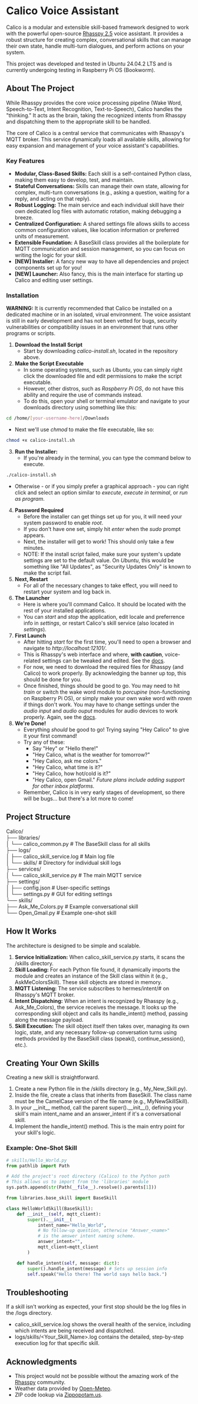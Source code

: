 # **Calico Voice Assistant**

Calico is a modular and extensible skill-based framework designed to work with the powerful open-source [Rhasspy 2.5](https://rhasspy.readthedocs.io/en/latest/) voice assistant. It provides a robust structure for creating complex, conversational skills that can manage their own state, handle multi-turn dialogues, and perform actions on your system.

This project was developed and tested in Ubuntu 24.04.2 LTS and is currently undergoing testing in Raspberry Pi OS (Bookworm).

## **About The Project**

While Rhasspy provides the core voice processing pipeline (Wake Word, Speech-to-Text, Intent Recognition, Text-to-Speech), Calico handles the "thinking." It acts as the brain, taking the recognized intents from Rhasspy and dispatching them to the appropriate skill to be handled.

The core of Calico is a central service that communicates with Rhasspy's MQTT broker. This service dynamically loads all available skills, allowing for easy expansion and management of your voice assistant's capabilities.

### **Key Features**

* **Modular, Class-Based Skills:** Each skill is a self-contained Python class, making them easy to develop, test, and maintain.  
* **Stateful Conversations:** Skills can manage their own state, allowing for complex, multi-turn conversations (e.g., asking a question, waiting for a reply, and acting on that reply).  
* **Robust Logging:** The main service and each individual skill have their own dedicated log files with automatic rotation, making debugging a breeze.  
* **Centralized Configuration:** A shared settings file allows skills to access common configuration values, like location information or preferred units of measurement.  
* **Extensible Foundation:** A BaseSkill class provides all the boilerplate for MQTT communication and session management, so you can focus on writing the logic for your skill.
* **[NEW] Installer:** A fancy new way to have all dependencies and project components set up for you!
* **[NEW] Launcher:** Also fancy, this is the main interface for starting up Calico and editing user settings.

### **Installation**  
**WARNING:** It is currently recommended that Calico be installed on a dedicated machine or in an isolated, virual environment.
The voice assistant is still in early development and has not been vetted for bugs, security vulnerabilities or compatibility issues in an environment that runs other programs or scripts.

1. **Download the Install Script**  
   * Start by downloading *calico-install.sh*, located in the repository above.
2. **Make the Script Executable**  
   * In some operating systems, such as *Ubuntu*, you can simply right click the downloaded file and edit permissions to make the script executable.
   * However, other distros, such as *Raspberry Pi OS*, do not have this ability and require the use of commands instead.
   * To do this, open your shell or terminal emulator and navigate to your downloads directory using something like this:
```bash
cd /home/[your-username-here]/Downloads
```
   * Next we'll use *chmod* to make the file executable, like so:
```bash
chmod +x calico-install.sh
```
3. **Run the Installer:**  
   * If you're already in the terminal, you can type the command below to execute.
```bash
./calico-install.sh
```
   * Otherwise - or if you simply prefer a graphical approach - you can right click and select an option similar to *execute*, *execute in terminal*, or *run as program*.
4. **Password Required**  
   * Before the installer can get things set up for you, it will need your system password to enable *root*.
   * If you don't have one set, simply hit *enter* when the *sudo* prompt appears.
   * Next, the installer will get to work! This should only take a few minutes.
   * NOTE: If the install script failed, make sure your system's update settings are set to the default value. On *Ubuntu*, this would be something like "All Updates", as "Security Updates Only" is known to make the script fail.
5. **Next, Restart**  
   * For all of the necessary changes to take effect, you will need to restart your system and log back in.
6. **The Launcher**  
   * Here is where you'll command Calico. It should be located with the rest of your installed applications.
   * You can *start* and *stop* the application, edit locale and preferrence info in *settings*, or restart Calico's skill service (also located in *settings*).
7. **First Launch**
   * After hitting *start* for the first time, you'll need to open a browser and navigate to *http://localhost:12101/*.
   * This is Rhasspy's web interface and where, **with caution**, voice-related settings can be tweaked and edited. See the [docs](https://rhasspy.readthedocs.io/en/latest/).
   * For now, we need to download the required files for Rhasspy (and Calico) to work properly. By acknowledging the banner up top, this should be done for you.
   * Once finished, things should be good to go. You may need to hit *train* or switch the wake word module to *porcupine* (non-functioning on Raspberry Pi OS), or simply make your own wake word with *raven* if things don't work. You may have to change settings under the *audio input* and *audio ouput* modules for audio devices to work properly. Again, see the [docs](https://rhasspy.readthedocs.io/en/latest/).
8. **We're Done!**
   * Everything *should* be good to go! Trying saying "Hey Calico" to give it your first command!
   * Try any of these:
     * Say "Hey" or "Hello there!"
     * "Hey Calico, what is the weather for tomorrow?"
     * "Hey Calico, ask me colors."
     * "Hey Calico, what time is it?"
     * "Hey Calico, how hot/cold is it?"
     * "Hey Calico, open Gmail." *Future plans include adding support for other inbox platforms.*
   * Remember, Calico is in very early stages of development, so there will be bugs... but there's a lot more to come!

## **Project Structure**

Calico/  
├── libraries/  
│   └── calico\_common.py      \# The BaseSkill class for all skills  
├── logs/  
│   ├── calico\_skill\_service.log \# Main log file  
│   └── skills/                  \# Directory for individual skill logs  
├── services/  
│   └── calico\_skill\_service.py \# The main MQTT service  
├── settings/  
│   ├── config.json              \# User-specific settings  
│   └── settings.py              \# GUI for editing settings  
└── skills/  
    ├── Ask\_Me\_Colors.py         \# Example conversational skill  
    └── Open\_Gmail.py            \# Example one-shot skill

## **How It Works**

The architecture is designed to be simple and scalable.

1. **Service Initialization:** When calico\_skill\_service.py starts, it scans the /skills directory.  
2. **Skill Loading:** For each Python file found, it dynamically imports the module and creates an instance of the Skill class within it (e.g., AskMeColorsSkill). These skill objects are stored in memory.  
3. **MQTT Listening:** The service subscribes to hermes/intent/\# on Rhasspy's MQTT broker.  
4. **Intent Dispatching:** When an intent is recognized by Rhasspy (e.g., Ask\_Me\_Colors), the service receives the message. It looks up the corresponding skill object and calls its handle\_intent() method, passing along the message payload.  
5. **Skill Execution:** The skill object itself then takes over, managing its own logic, state, and any necessary follow-up conversation turns using methods provided by the BaseSkill class (speak(), continue\_session(), etc.).

## **Creating Your Own Skills**

Creating a new skill is straightforward.

1. Create a new Python file in the /skills directory (e.g., My\_New\_Skill.py).  
2. Inside the file, create a class that inherits from BaseSkill. The class name must be the CamelCase version of the file name (e.g., MyNewSkillSkill).  
3. In your \_\_init\_\_ method, call the parent super().\_\_init\_\_(), defining your skill's main intent\_name and an answer\_intent if it's a conversational skill.  
4. Implement the handle\_intent() method. This is the main entry point for your skill's logic.

### **Example: One-Shot Skill**

```python
# skills/Hello_World.py  
from pathlib import Path

# Add the project's root directory (Calico) to the Python path
# This allows us to import from the 'libraries' module
sys.path.append(str(Path(__file__).resolve().parents[1]))

from libraries.base_skill import BaseSkill

class HelloWorldSkill(BaseSkill):  
    def __init__(self, mqtt_client):  
        super().__init__(  
            intent_name="Hello_World",  
            # No follow-up question, otherwise "Answer_<name>"
            # is the amswer intent naming scheme.
            answer_intent="",  
            mqtt_client=mqtt_client  
        )

    def handle_intent(self, message: dict):  
        super().handle_intent(message) # Sets up session info  
        self.speak("Hello there! The world says hello back.")
```

## **Troubleshooting**

If a skill isn't working as expected, your first stop should be the log files in the /logs directory.

* calico\_skill\_service.log shows the overall health of the service, including which intents are being received and dispatched.  
* logs/skills/\<Your\_Skill\_Name\>.log contains the detailed, step-by-step execution log for that specific skill.

## **Acknowledgments**

* This project would not be possible without the amazing work of the [Rhasspy](https://rhasspy.readthedocs.io/en/latest/) community.  
* Weather data provided by [Open-Meteo](https://open-meteo.com/).  
* ZIP code lookup via [Zippopotam.us](http://www.zippopotam.us/).
